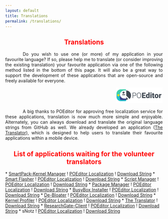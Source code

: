 ```yaml
---
layout: default
title: Translations
permalink: /translations/
---
```


<style>
    tab1 { padding-left: 4em; }
</style>

<h2 style="color: red; text-align: center">Translations</h2>

<p style="text-align: justify"><tab1>Do you wish to use one (or more) of my application in your favourite language? If so, please help me to translate (or consider improving the existing translation) your favourite application via one of the following method listed in the bottom of this page. It will also be a great way to support the development of these applications that are open-source and freely available for everyone.</tab1></p>

<p style="text-align: end"><a href="https://poeditor.com/" target="_blank"><img src="https://github.com/SmartPack/SmartPack.github.io/blob/master/asset/pic013.png?raw=true" alt="" width="150" height="50" /></a></p>

<p style="text-align: justify"><tab1>A big thanks to POEditor for approving free localization service for these applications, translation is now much more simple and enjoyable. Alternately, you can always download and translate the original language strings from GitHub as well. We already developed an application (<a href="{{ site.github.url }}/translator/">The Translator</a>), which is designed to help users to translate their favourite applications within a mobile device.</tab1></p>

<h2 style="color: red; text-align: center">List of applications waiting for the volunteer translators</h2>
* <a href="{{ site.github.url }}/spkm/">SmartPack-Kernel Manager</a> ! <a href="https://poeditor.com/join/project?hash=qWFlVfAlp5" target="_blank">POEditor Localization</a> ! <a href="https://github.com/SmartPack/SmartPack-Kernel-Manager/blob/master/app/src/main/res/values/strings.xml" target="_blank">Download String</a>
* <a href="{{ site.github.url }}/smartflasher/">Smart Flasher</a> ! <a href="https://poeditor.com/join/project?hash=FfSoHUrmwQ" target="_blank">POEditor Localization</a> ! <a href="https://github.com/SmartPack/SmartFlasher/blob/master/app/src/main/res/values/strings.xml" target="_blank">Download String</a>
* <a href="{{ site.github.url }}/scriptmanager/">Script Manager</a> ! <a href="https://poeditor.com/join/project?hash=w47nhsNDL7" target="_blank">POEditor Localization</a>  ! <a href="https://github.com/SmartPack/ScriptManager/blob/master/app/src/main/res/values/strings.xml" target="_blank">Download String</a>
* <a href="{{ site.github.url }}/pm/">Package Manager</a> ! <a href="https://poeditor.com/join/project?hash=0CitpyI1Oc" target="_blank">POEditor Localization</a> ! <a href="https://github.com/SmartPack/PackageManager/blob/master/app/src/main/res/values/strings.xml" target="_blank">Download String</a>
* <a href="{{ site.github.url }}/bbi/">BusyBox Installer</a> ! <a href="https://poeditor.com/join/project?hash=JsnaHsMpUk" target="_blank">POEditor Localization</a> ! <a href="https://github.com/SmartPack/BusyBox-Installer/blob/master/app/src/main/res/values/strings.xml" target="_blank">Download String</a>
* <a href="{{ site.github.url }}/debloater/">De-Bloater</a> ! <a href="https://poeditor.com/join/project?hash=BZS89Ev3WG" target="_blank">POEditor Localization</a> ! <a href="https://github.com/sunilpaulmathew/De-Bloater/blob/master/app/src/main/res/values/strings.xml" target="_blank">Download String</a>
* <a href="{{ site.github.url }}/kp/">Kernel Profiler</a> ! <a href="https://poeditor.com/join/project?hash=ft5P8rw6Wt" target="_blank">POEditor Localization</a> ! <a href="https://github.com/SmartPack/KernelProfiler/blob/master/app/src/main/res/values/strings.xml" target="_blank">Download String</a>
* <a href="{{ site.github.url }}/translator/">The Translator</a> ! <a href="https://github.com/sunilpaulmathew/Translator/blob/master/app/src/main/res/values/strings.xml" target="_blank">Download String</a>
* <a href="{{ site.github.url }}/rg-client/">ResearchGate-Client</a> ! <a href="https://poeditor.com/join/project?hash=kJ4jzh31VK" target="_blank">POEditor Localization</a> ! <a href="https://github.com/sunilpaulmathew/RG-Client/blob/master/app/src/main/res/values/strings.xml" target="_blank">Download String</a>
* sNotz ! <a href="https://poeditor.com/join/project?hash=LOg2GmFfbV" target="_blank">POEditor Localization</a> ! <a href="https://github.com/sunilpaulmathew/sNotz/blob/master/app/src/main/res/values/strings.xml" target="_blank">Download String</a>
